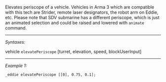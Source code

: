 Elevates periscope of a vehicle. Vehicles in Arma 3 which are compatible with this tech are Strider, remote laser designators, the robot arm on Eddie, etc.
Please note that SDV submarine has a different periscope, which is just an animated selection and could be raised and lowered with `animate` command.


---
*Syntaxes:*

vehicle `elevatePeriscope` [turret, elevation, speed, blockUserInput]

---
*Example 1:*

```sqf
_eddie elevatePeriscope [[0], 0.75, 0.1];
```